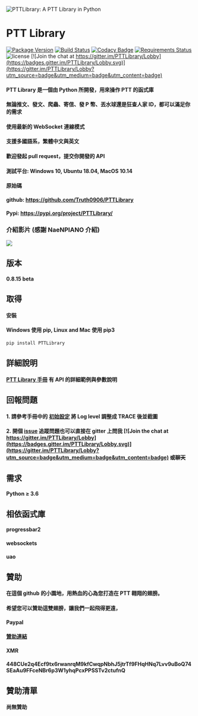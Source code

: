 ![PTTLibrary: A PTT Library in Python](https://i.imgur.com/B1kIMgR.png)
# PTT Library
[![Package Version](https://img.shields.io/pypi/v/PTTLibrary.svg)](https://pypi.python.org/pypi/PTTLibrary)
[![Build Status](https://travis-ci.org/Truth0906/PTTLibrary.svg?branch=master)](https://travis-ci.org/Truth0906/PTTLibrary)
[![Codacy Badge](https://api.codacy.com/project/badge/grade/8f2eee1a277d499f95dfd5ee46094fdf)](https://www.codacy.com/app/Truth0906/PTTLibrary)
[![Requirements Status](https://requires.io/github/Truth0906/PTTLibrary/requirements.svg?branch=master)](https://requires.io/github/Truth0906/PTTLibrary/requirements/?branch=master)
![license](https://img.shields.io/github/license/mashape/apistatus.svg)
[![Join the chat at https://gitter.im/PTTLibrary/Lobby](https://badges.gitter.im/PTTLibrary/Lobby.svg)](https://gitter.im/PTTLibrary/Lobby?utm_source=badge&utm_medium=badge&utm_content=badge)

#### PTT Library 是一個由 Python 所開發，用來操作 PTT 的函式庫
#### 無論推文、發文、爬蟲、寄信、發 P 幣、丟水球還是狂查人家 ID，都可以滿足你的需求
#### 使用最新的 WebSocket 連線模式
#### 支援多國語系，繁體中文與英文
#### 歡迎發起 pull request，提交你開發的 API
#### 測試平台: Windows 10, Ubuntu 18.04, MacOS 10.14
#### 原始碼
#### github: https://github.com/Truth0906/PTTLibrary
#### Pypi: https://pypi.org/project/PTTLibrary/

### 介紹影片 (感謝 NaeNPIANO 介紹)
[![](http://img.youtube.com/vi/ng48ITuePlg/0.jpg)](http://www.youtube.com/watch?v=ng48ITuePlg "")

## 版本
#### 0.8.15 beta

## 取得
#### 安裝
#### Windows 使用 pip, Linux and Mac 使用 pip3
```bash
pip install PTTLibrary
```

## 詳細說明
#### [PTT Library 手冊](https://hackmd.io/@CodingMan/PTTLibraryManual) 有 API 的詳細範例與參數說明

## 回報問題
#### 1. 請參考手冊中的 [初始設定](https://hackmd.io/JAiqhriyQVe_TJleNwLWTQ#%E5%88%9D%E5%A7%8B%E8%A8%AD%E5%AE%9A) 將 Log level 調整成 TRACE 後並截圖
#### 2. 開個 [issue](https://github.com/Truth0906/PTTLibrary/issues/new) 追蹤問題也可以直接在 gitter 上問我 [![Join the chat at https://gitter.im/PTTLibrary/Lobby](https://badges.gitter.im/PTTLibrary/Lobby.svg)](https://gitter.im/PTTLibrary/Lobby?utm_source=badge&utm_medium=badge&utm_content=badge) ~~或聊天~~

## 需求
#### Python ≥ 3.6

## 相依函式庫
#### progressbar2
#### websockets
#### uao

## 贊助
#### 在這個 github 的小園地，用熱血的心為您打造在 PTT 翱翔的翅膀。
#### 希望您可以贊助這雙翅膀，讓我們一起飛得更遠，
####
#### Paypal
#### [贊助連結](http://paypal.me/CodingMan)
####
#### XMR
#### 448CUe2q4Ecf9tx6rwanrqM9kfCwqpNbhJ5jtrTf9FHqHNq7Lvv9uBoQ74SEaAu9FFceNBr6p3W1yhqPcxPPSSTv2ctufnQ

## 贊助清單

#### 尚無贊助
